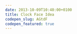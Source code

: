```yaml
---
date: 2013-10-09T10:40:00+0100
title: Clock Face Idea
codepen_slug: AGtdF
codepen_featured: true
---
```


<c-codepen slug="{{ codepen_slug }}" height="600px"></c-codepen>
